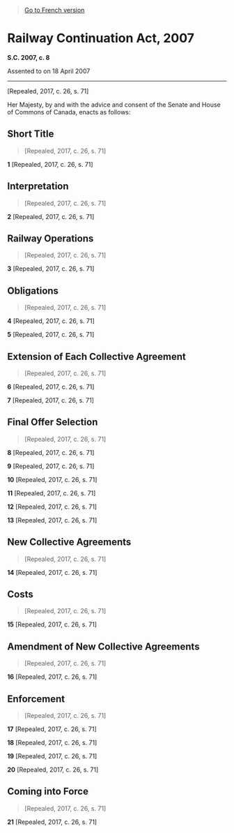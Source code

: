 > [Go to French version](/fr/Lois/Lois%20du%20Canada/2007/ch.%208.md)

# Railway Continuation Act, 2007

**S.C. 2007, c. 8**


Assented to on 18 April 2007

----------


[Repealed, 2017, c. 26, s. 71]



Her Majesty, by and with the advice and consent of the Senate and House of Commons of Canada, enacts as follows:






## Short Title
> [Repealed, 2017, c. 26, s. 71]



**1** [Repealed, 2017, c. 26, s. 71]




## Interpretation
> [Repealed, 2017, c. 26, s. 71]



**2** [Repealed, 2017, c. 26, s. 71]




## Railway Operations
> [Repealed, 2017, c. 26, s. 71]



**3** [Repealed, 2017, c. 26, s. 71]




## Obligations
> [Repealed, 2017, c. 26, s. 71]



**4** [Repealed, 2017, c. 26, s. 71]



**5** [Repealed, 2017, c. 26, s. 71]




## Extension of Each Collective Agreement
> [Repealed, 2017, c. 26, s. 71]



**6** [Repealed, 2017, c. 26, s. 71]



**7** [Repealed, 2017, c. 26, s. 71]




## Final Offer Selection
> [Repealed, 2017, c. 26, s. 71]



**8** [Repealed, 2017, c. 26, s. 71]



**9** [Repealed, 2017, c. 26, s. 71]



**10** [Repealed, 2017, c. 26, s. 71]



**11** [Repealed, 2017, c. 26, s. 71]



**12** [Repealed, 2017, c. 26, s. 71]



**13** [Repealed, 2017, c. 26, s. 71]




## New Collective Agreements
> [Repealed, 2017, c. 26, s. 71]



**14** [Repealed, 2017, c. 26, s. 71]




## Costs
> [Repealed, 2017, c. 26, s. 71]



**15** [Repealed, 2017, c. 26, s. 71]




## Amendment of New Collective Agreements
> [Repealed, 2017, c. 26, s. 71]



**16** [Repealed, 2017, c. 26, s. 71]




## Enforcement
> [Repealed, 2017, c. 26, s. 71]



**17** [Repealed, 2017, c. 26, s. 71]



**18** [Repealed, 2017, c. 26, s. 71]



**19** [Repealed, 2017, c. 26, s. 71]



**20** [Repealed, 2017, c. 26, s. 71]




## Coming into Force
> [Repealed, 2017, c. 26, s. 71]



**21** [Repealed, 2017, c. 26, s. 71]


